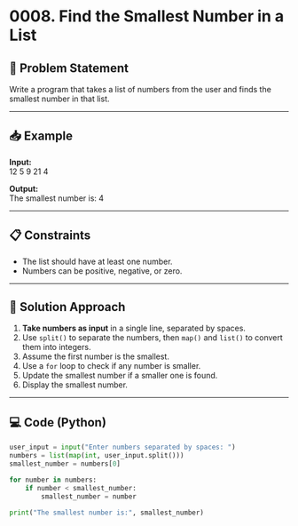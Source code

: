 # 0008. Find the Smallest Number in a List

## 📝 Problem Statement

Write a program that takes a list of numbers from the user and finds the smallest number in that list.

---

## 📥 Example

**Input:**  
12 5 9 21 4

**Output:**  
The smallest number is: 4

---

## 📋 Constraints

- The list should have at least one number.
- Numbers can be positive, negative, or zero.

---

## 🧠 Solution Approach

1. **Take numbers as input** in a single line, separated by spaces.
2. Use `split()` to separate the numbers, then `map()` and `list()` to convert them into integers.
3. Assume the first number is the smallest.
4. Use a `for` loop to check if any number is smaller.
5. Update the smallest number if a smaller one is found.
6. Display the smallest number.

---

## 💻 Code (Python)

```python
user_input = input("Enter numbers separated by spaces: ")
numbers = list(map(int, user_input.split()))
smallest_number = numbers[0]

for number in numbers:
    if number < smallest_number:
        smallest_number = number

print("The smallest number is:", smallest_number)
